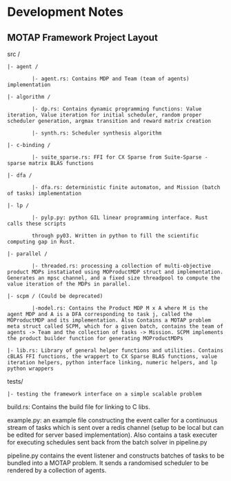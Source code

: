# Development Notes
## MOTAP Framework Project Layout

src /

    |- agent /

            |- agent.rs: Contains MDP and Team (team of agents) implementation

    |- algorithm /

            |- dp.rs: Contains dynamic programming functions: Value iteration, Value iteration for initial scheduler, random proper scheduler generation, argmax transition and reward matrix creation

            |- synth.rs: Scheduler synthesis algorithm

    |- c-binding /

            |- suite_sparse.rs: FFI for CX Sparse from Suite-Sparse - sparse matrix BLAS functions

    |- dfa /

            |- dfa.rs: deterministic finite automaton, and Mission (batch of tasks) implementation

    |- lp /

            |- pylp.py: python GIL linear programming interface. Rust calls these scripts

            through py03. Written in python to fill the scientific computing gap in Rust.

    |- parallel /

            |- threaded.rs: processing a collection of multi-objective product MDPs instatiated using MOProductMDP struct and implementation. Generates an mpsc channel, and a fixed size threadpool to compute the value iteration of the MDPs in parallel. 

    |- scpm / (Could be deprecated)

            |-model.rs: Contains the Product MDP M x A where M is the agent MDP and A is a DFA corresponding to task j, called the MOProductMDP and its implementation. Also Contains a MOTAP problem meta struct called SCPM, which for a given batch, contains the team of agents -> Team and the collection of tasks -> Mission. SCPM implements the product builder function for generating MOProductMDPs

    |- lib.rs: Library of general helper functions and utilities. Contains cBLAS FFI functions, the wrappert to CX Sparse BLAS functions, value iteration helpers, python interface linking, numeric helpers, and lp python wrappers

tests/

    |- testing the framework interface on a simple scalable problem

build.rs: Contains the build file for linking to C libs. 

example.py: an example file constructing the event caller for a continuous stream of tasks which is sent over a redis channel (setup to be local but can be edited for server based implementation). Also contains a task executer for executing schedules sent back from the batch solver in pipeline.py

pipeline.py contains the event listener and constructs batches of tasks to be bundled into a MOTAP problem. It sends a randomised scheduler to be rendered by a collection of agents. 
    
